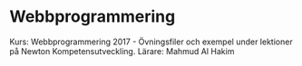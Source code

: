 # Webbprogrammering
Kurs: Webbprogrammering 2017 - Övningsfiler och exempel under lektioner på Newton Kompetensutveckling.
Lärare: Mahmud Al Hakim
